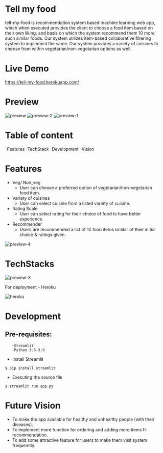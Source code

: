 # Tell my food
tell-my-food is recommendation system based machine learning web app, which when executed provides the client to choose a food item based on their own liking, and basis on which the system recommend them 10 more such similar foods. Our system utilizes item-based collaborative filtering system to implement the same. Our system provides a variety of cuisines to choose from within vegetarian/non-vegetarian options as well.

# Live Demo
https://tell-my-food.herokuapp.com/

# Preview
![preview](https://user-images.githubusercontent.com/94471257/170859302-f9b8cda8-c5dd-4d3c-b4aa-e83aca209146.png)
![preview-2](https://user-images.githubusercontent.com/94471257/170859291-ab9c8315-3050-4aeb-a672-8199a67ef57f.png)
![preview-1](https://user-images.githubusercontent.com/94471257/170859296-e9dedef2-edf7-4a63-aa07-6b1839cbc619.png)

# Table of content
  -Features
  -TechStack
  -Development
  -Vision

# Features
- Veg/ Non_veg 
    - User can choose a preferred option of vegetarian/non-vegetarian food item.
- Variety of cuisines
    - User can select cuisine from a listed variety of cuisine.
- Rating Scale
    - User can select rating for their choice of food to have better experience.
- Recommender
    - Users are recommended a list of 10 food items similar of their initial choice & ratings given.

![preview-4](https://user-images.githubusercontent.com/94471257/170861053-f9c328c9-1713-435b-bb62-a7e36e446549.png)

# TechStacks

![preview-3](https://user-images.githubusercontent.com/94471257/170861036-5e8c51e2-0ee7-4653-8f4a-60f4e482e3f0.png)

For deployment - Heroku

![heroku](https://user-images.githubusercontent.com/94471257/170860524-615c30fc-594e-4cfc-8969-d44b29b9fa79.png)

# Development 
   ## Pre-requisites:
       -Streamlit
       -Python 3.6-3.9

  - Install Streamlit
   ```
   $ pip install streamlit
   ```
  - Executing the source file
   ```
   $ streamlit run app.py
   ```

# Future Vision
- To make the app available for healthy and unhealthy people (with their diseases).
- To implement more function for ordering and adding more items fr recommendation.
- To add some attractive feature for users to make them visit system frequemtly.






